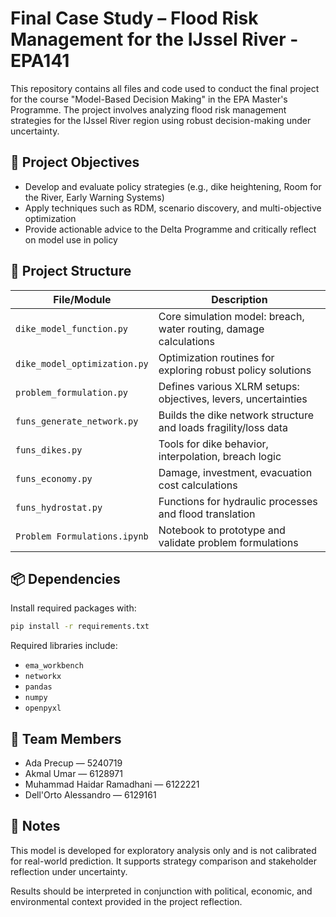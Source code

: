 # Final Case Study – Flood Risk Management for the IJssel River - EPA141

This repository contains all files and code used to conduct the final project for the course "Model-Based Decision Making" in the EPA Master's Programme. The project involves analyzing flood risk management strategies for the IJssel River region using robust decision-making under uncertainty.


## 🎯 Project Objectives

- Develop and evaluate policy strategies (e.g., dike heightening, Room for the River, Early Warning Systems)
- Apply techniques such as RDM, scenario discovery, and multi-objective optimization
- Provide actionable advice to the Delta Programme and critically reflect on model use in policy

## 🧱 Project Structure

| File/Module | Description |
|-------------|-------------|
| `dike_model_function.py` | Core simulation model: breach, water routing, damage calculations |
| `dike_model_optimization.py` | Optimization routines for exploring robust policy solutions |
| `problem_formulation.py` | Defines various XLRM setups: objectives, levers, uncertainties |
| `funs_generate_network.py` | Builds the dike network structure and loads fragility/loss data |
| `funs_dikes.py` | Tools for dike behavior, interpolation, breach logic |
| `funs_economy.py` | Damage, investment, evacuation cost calculations |
| `funs_hydrostat.py` | Functions for hydraulic processes and flood translation |
| `Problem Formulations.ipynb` | Notebook to prototype and validate problem formulations |

## 📦 Dependencies

Install required packages with:

```bash
pip install -r requirements.txt
```

Required libraries include:
- `ema_workbench`
- `networkx`
- `pandas`
- `numpy`
- `openpyxl`

## 👥 Team Members

- Ada Precup — 5240719  
- Akmal Umar — 6128971  
- Muhammad Haidar Ramadhani — 6122221  
- Dell'Orto Alessandro — 6129161  

## 📌 Notes

This model is developed for exploratory analysis only and is not calibrated for real-world prediction. It supports strategy comparison and stakeholder reflection under uncertainty.

Results should be interpreted in conjunction with political, economic, and environmental context provided in the project reflection.

